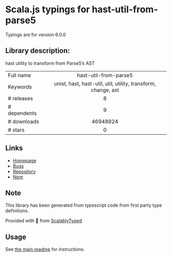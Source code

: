 
# Scala.js typings for hast-util-from-parse5

Typings are for version 6.0.0

## Library description:
hast utility to transform from Parse5’s AST

|                    |                 |
| ------------------ | :-------------: |
| Full name          | hast-util-from-parse5 |
| Keywords           | unist, hast, hast-util, util, utility, transform, change, ast |
| # releases         | 8 |
| # dependents       | 9 |
| # downloads        | 46948924 |
| # stars            | 0 |

## Links
- [Homepage](https://github.com/syntax-tree/hast-util-from-parse5#readme)
- [Bugs](https://github.com/syntax-tree/hast-util-from-parse5/issues)
- [Repository](https://github.com/syntax-tree/hast-util-from-parse5)
- [Npm](https://www.npmjs.com/package/hast-util-from-parse5)
    


## Note
This library has been generated from typescript code from first party type definitions.

Provided with :purple_heart: from [ScalablyTyped](https://github.com/oyvindberg/ScalablyTyped)

## Usage
See [the main readme](../../readme.md) for instructions.


